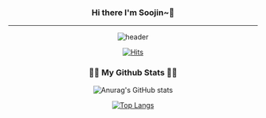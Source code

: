 <div align="center">
  
### Hi there I'm Soojin~👋
---
![header](https://capsule-render.vercel.app/api?type=wave&color=auto&height=300&section=header&text=Hello%20I'm%20Soojin~!&fontSize=90)

[![Hits](https://hits.seeyoufarm.com/api/count/incr/badge.svg?url=https%3A%2F%2Fgithub.com%2FSoojin-Lee-01&count_bg=%2379C83D&title_bg=%23555555&icon=&icon_color=%23E7E7E7&title=hits&edge_flat=false)](https://github.com/Soojin-Lee-01)
  
  
<h3 align="center">👩‍💻 My Github Stats 👩‍💻</h3>
<div align="center">

![Anurag's GitHub stats](https://github-readme-stats.vercel.app/api?username=Soojin-Lee-01&show_icons=true&theme=radical)
 
 [![Top Langs](https://github-readme-stats.vercel.app/api/top-langs/?username=Soojin-Lee-01)](https://github.com/Soojin-Lee-01/github-readme-stats)


  </div>
